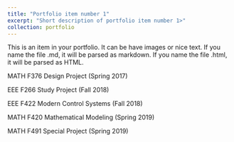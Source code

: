 ```yaml
---
title: "Portfolio item number 1"
excerpt: "Short description of portfolio item number 1>"
collection: portfolio
---
```


This is an item in your portfolio. It can be have images or nice text. If you name the file .md, it will be parsed as markdown. If you name the file .html, it will be parsed as HTML. 




MATH F376 Design Project (Spring 2017)

EEE F266 Study Project (Fall 2018)

EEE F422 Modern Control Systems (Fall 2018)

MATH F420 Mathematical Modeling   (Spring 2019)

MATH F491 Special Project (Spring 2019)
